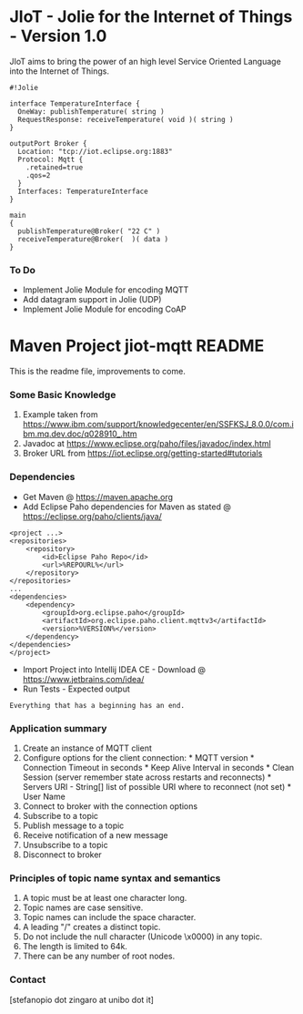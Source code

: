 # JIoT - Jolie for the Internet of Things - Version 1.0 #

JIoT aims to bring the power of an high level Service Oriented Language into the Internet of Things.

```
#!Jolie

interface TemperatureInterface {
  OneWay: publishTemperature( string )
  RequestResponse: receiveTemperature( void )( string )
}

outputPort Broker {
  Location: "tcp://iot.eclipse.org:1883"
  Protocol: Mqtt {
    .retained=true 
    .qos=2
  }
  Interfaces: TemperatureInterface
}

main
{
  publishTemperature@Broker( "22 C" )
  receiveTemperature@Broker(  )( data )   
}
```

### To Do ###

* Implement Jolie Module for encoding MQTT
* Add datagram support in Jolie (UDP)
* Implement Jolie Module for encoding CoAP

# Maven Project jiot-mqtt README #

This is the readme file, improvements to come.

### Some Basic Knowledge ###
1. Example taken from https://www.ibm.com/support/knowledgecenter/en/SSFKSJ_8.0.0/com.ibm.mq.dev.doc/q028910_.htm 
2. Javadoc at https://www.eclipse.org/paho/files/javadoc/index.html
3. Broker URL from https://iot.eclipse.org/getting-started#tutorials

### Dependencies ###

* Get Maven @ https://maven.apache.org
* Add Eclipse Paho dependencies for Maven as stated @ https://eclipse.org/paho/clients/java/
```
<project ...>
<repositories>
    <repository>
        <id>Eclipse Paho Repo</id>
        <url>%REPOURL%</url>
    </repository>
</repositories>
...
<dependencies>
    <dependency>
        <groupId>org.eclipse.paho</groupId>
        <artifactId>org.eclipse.paho.client.mqttv3</artifactId>
        <version>%VERSION%</version>
    </dependency>
</dependencies>
</project>
```
* Import Project into Intellij IDEA CE - Download @ https://www.jetbrains.com/idea/
* Run Tests - Expected output
```
Everything that has a beginning has an end.
```

### Application summary ###

  1. Create an instance of MQTT client
  2. Configure options for the client connection:
    * MQTT version
    * Connection Timeout in seconds
    * Keep Alive Interval in seconds
    * Clean Session (server remember state across restarts and reconnects)
    * Servers URI - String[] list of possible URI where to reconnect (not set)
    * User Name
  3. Connect to broker with the connection options
  4. Subscribe to a topic
  5. Publish message to a topic
  6. Receive notification of a new message
  7. Unsubscribe to a topic
  8. Disconnect to broker

### Principles of topic name syntax and semantics ###

  1. A topic must be at least one character long.
  2. Topic names are case sensitive.
  3. Topic names can include the space character.
  4. A leading "/" creates a distinct topic.
  5. Do not include the null character (Unicode \x0000) in any topic.
  6. The length is limited to 64k.
  7. There can be any number of root nodes.

### Contact ###

[stefanopio dot zingaro at unibo dot it]